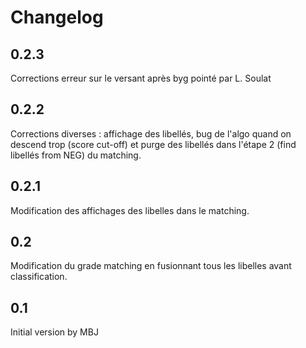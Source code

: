 # Changelog

## 0.2.3
Corrections erreur sur le versant après byg pointé par L. Soulat

## 0.2.2
Corrections diverses : affichage des libellés, bug de l'algo quand on descend trop (score cut-off) et purge des libellés 
dans l'étape 2 (find libellés from NEG) du matching. 

## 0.2.1
Modification des affichages des libelles dans le matching. 

## 0.2
Modification du grade matching en fusionnant tous les libelles avant classification. 

## 0.1
Initial version by MBJ
